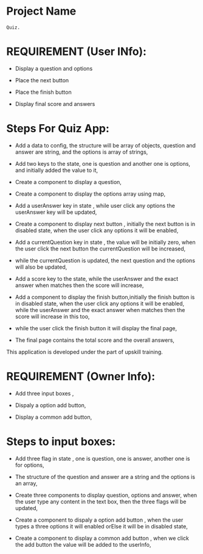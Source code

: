 # Project Name

	Quiz.

# REQUIREMENT (User INfo):

 * Display a question and options

 * Place the next button

 * Place the finish button

 * Display final score and answers



 # Steps For Quiz App:

 * Add a data to config, the structure will be array of objects, question and answer are string, and the options is array of strings,
 * Add two keys to the state, one is question and another one is options, and initially added the value to it,
 * Create a component to display a question,
 * Create a component to display the options array using map,
 * Add a userAnswer key in state , while user click any options the userAnswer key will be updated,



 * Create a component to display next button , initially the next button is in disabled state, when the user click any options it will be enabled,
 * Add a currentQuestion key in state , the value will be initially zero, when the user click the next button the currentQuestion will be increased,
 * while the currentQuestion is updated, the next question and the options will also be updated,
 * Add a score key to the state, while the userAnswer and the exact answer when matches then the score will increase,



 * Add a component to display the finish button,initially the finish button is in disabled state, when the user click any options it will be enabled, while the userAnswer and the exact answer when matches then the score will increase in this too,
 * while the user click the finish button it will display the final page,



 * The final page contains the total score and the overall answers,



 This application is developed under the part of upskill training.


# REQUIREMENT (Owner Info):

 * Add three input boxes ,

 * Dispaly a option add button,

 * Display a common add button,


 # Steps to input boxes:

 * Add three flag in state , one is question, one is answer, another one is for options,
 * The structure of the question and answer are a string and the options is an array,
 * Create three components to display question, options and answer, when the user type any content in the text box, then the three flags will be updated,


 * Create a component to dispaly a option add button , when the user types a three options it will enabled orElse it will be in disabled state,


 * Create a component to display a common add button , when we click the add button the value will be added to the userInfo,
